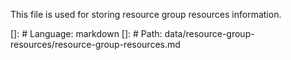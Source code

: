 This file is used for storing resource group resources information.

[]: # Language: markdown
[]: # Path: data/resource-group-resources/resource-group-resources.md